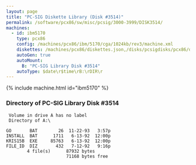 ```yaml
---
layout: page
title: "PC-SIG Diskette Library (Disk #3514)"
permalink: /software/pcx86/sw/misc/pcsig/3000-3999/DISK3514/
machines:
  - id: ibm5170
    type: pcx86
    config: /machines/pcx86/ibm/5170/cga/1024kb/rev3/machine.xml
    diskettes: /machines/pcx86/diskettes.json,/disks/pcsigdisks/pcx86/diskettes.json
    autoGen: true
    autoMount:
      B: "PC-SIG Library Disk #3514"
    autoType: $date\r$time\rB:\rDIR\r
---
```


{% include machine.html id="ibm5170" %}

### Directory of PC-SIG Library Disk #3514

     Volume in drive A has no label
     Directory of A:\

    GO       BAT        26  11-22-93   3:57p
    INSTALL  BAT      1711   6-13-92  12:00p
    KRIS15B  EXE     85763   6-13-92  12:00p
    FILE_ID  DIZ       432   7-12-92   9:16p
            4 file(s)      87932 bytes
                           71168 bytes free
